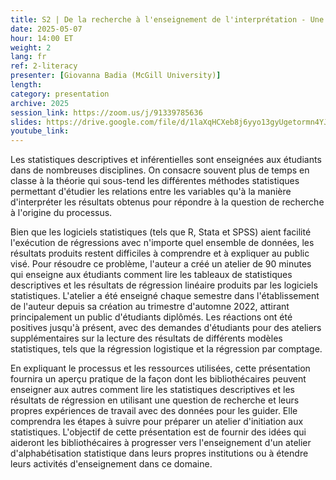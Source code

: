 ```yaml
---
title: S2 | De la recherche à l'enseignement de l'interprétation - Une feuille de route pour les bibliothécaires afin d'enseigner la culture statistique
date: 2025-05-07
hour: 14:00 ET
weight: 2
lang: fr
ref: 2-literacy
presenter: [Giovanna Badia (McGill University)]
length:
category: presentation
archive: 2025
session_link: https://zoom.us/j/91339785636
slides: https://drive.google.com/file/d/1laXqHCXeb8j6yyo13gyUgetormn4YJDI/view?usp=sharing
youtube_link:
---
```

Les statistiques descriptives et inférentielles sont enseignées aux étudiants dans de nombreuses disciplines. On consacre souvent plus de temps en classe à la théorie qui sous-tend les différentes méthodes statistiques permettant d'étudier les relations entre les variables qu'à la manière d'interpréter les résultats obtenus pour répondre à la question de recherche à l'origine du processus. <!--more-->

Bien que les logiciels statistiques (tels que R, Stata et SPSS) aient facilité l'exécution de régressions avec n'importe quel ensemble de données, les résultats produits restent difficiles à comprendre et à expliquer au public visé. Pour résoudre ce problème, l'auteur a créé un atelier de 90 minutes qui enseigne aux étudiants comment lire les tableaux de statistiques descriptives et les résultats de régression linéaire produits par les logiciels statistiques. L'atelier a été enseigné chaque semestre dans l'établissement de l'auteur depuis sa création au trimestre d'automne 2022, attirant principalement un public d'étudiants diplômés. Les réactions ont été positives jusqu'à présent, avec des demandes d'étudiants pour des ateliers supplémentaires sur la lecture des résultats de différents modèles statistiques, tels que la régression logistique et la régression par comptage.

En expliquant le processus et les ressources utilisées, cette présentation fournira un aperçu pratique de la façon dont les bibliothécaires peuvent enseigner aux autres comment lire les statistiques descriptives et les résultats de régression en utilisant une question de recherche et leurs propres expériences de travail avec des données pour les guider. Elle comprendra les étapes à suivre pour préparer un atelier d'initiation aux statistiques. L'objectif de cette présentation est de fournir des idées qui aideront les bibliothécaires à progresser vers l'enseignement d'un atelier d'alphabétisation statistique dans leurs propres institutions ou à étendre leurs activités d'enseignement dans ce domaine.
